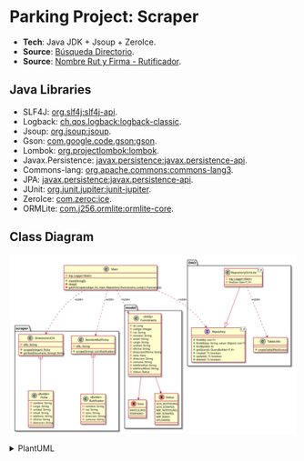 # Parking Project: Scraper

* **Tech**: Java JDK + Jsoup + ZeroIce.
* **Source**: [Búsqueda Directorio](http://online.ucn.cl/directoriotelefonicoemail/Default.aspx).
* **Source**: [Nombre Rut y Firma - Rutificador](https://www.nombrerutyfirma.com/).

## Java Libraries

* SLF4J: [org.slf4j:slf4j-api](https://mvnrepository.com/artifact/org.slf4j/slf4j-api).
* Logback: [ch.qos.logback:logback-classic](https://mvnrepository.com/artifact/ch.qos.logback/logback-classic).
* Jsoup: [org.jsoup:jsoup](https://mvnrepository.com/artifact/org.jsoup/jsoup).
* Gson: [com.google.code.gson:gson](https://mvnrepository.com/artifact/com.google.code.gson/gson).
* Lombok: [org.projectlombok:lombok](https://mvnrepository.com/artifact/org.projectlombok/lombok).
* Javax.Persistence: [javax.persistence:javax.persistence-api](https://mvnrepository.com/artifact/javax.persistence/javax.persistence-api).
* Commons-lang: [org.apache.commons:commons-lang3](https://mvnrepository.com/artifact/org.apache.commons/commons-lang3).
* JPA: [javax.persistence:javax.persistence-api](https://mvnrepository.com/artifact/javax.persistence/javax.persistence-api).
* JUnit: [org.junit.jupiter:junit-jupiter](https://mvnrepository.com/artifact/org.junit.jupiter/junit-jupiter-api).
* ZeroIce: [com.zeroc:ice](https://mvnrepository.com/artifact/com.zeroc/ice).
* ORMLite: [com.j256.ormlite:ormlite-core](https://mvnrepository.com/artifact/com.j256.ormlite/ormlite-core).

## Class Diagram

![](class.svg)

<details><summary>PlantUML</summary>
<p>

```
@startuml

class Main {
    {static} - log: Logger<Main>
    {static} + main(String[])
    {static} - sleep()
    {static} - getOrScrape(codigo: int, repo: Repository<Funcionario, Long>): Funcionario
}

package scraper {
    class DirectorioUCN {
        {static} - URL: String
        {static} + scrape(Integer): Ficha
        {static} - getText(Document, String): String
    }
    
    class Ficha <<Builder>> {
        - nombre: String
        - cargo: String
        - unidad: String
        - email: String
        - telefono: String
        - oficina: String
        - direccion: String
    }
    
    class NombreRutFirma {
        {static} - URL: String
        {static} + scrape(String): List<Rutificador>
    }
    
    class Rutificador <<Builder>> {
        - nombre: String
        - rut: String
        - sexo: String
        - direccion: String
        - comuna: String
    }

    NombreRutFirma +-- Rutificador
    DirectorioUCN +-- Ficha
}

package model {
    class Funcionario <<Entity>> {
        - id: Long
        - codigo: Integer
        - rut: String
        - nombre: String
        - email: String
        - cargo: String
        - unidad: String
        - oficina: String
        - direccionOficina: String
        - sexo: Sexo
        - direccion: String
        - comuna: String
        - telefonoFijo: String
        - telefonoMovil: String
        - status: Status
    }

    enum Sexo {
        MASCULINO,
        FEMENINO
    }
    
    enum Status {
        UCN_NOTFOUND,
        UCN_SCRAPED,
        NRF_NOTFOUND,
        NRF_SCRAPED,
        NRF_MANY,
        UPLOADED,
    }

    Funcionario --> Sexo
    Funcionario --> Status
}

package DAO {
    interface Repository<T, K> {
        + findAll(): List<T>
        + findAll(key: String, value: Object): List<T>
        + findById(id: K)
        + getQuery(): QueryBuilder<T, K>
        + create(t: T): boolean
        + update(t: T): boolean
        + delete(t: T): boolean
    }
    
    class RepositoryOrmLite<T, K> {
        {static} - log: Logger<Main>
        - theDao: Dao<T, K>
    }

    class TableUtils {
        {static} + createTableIfNotExists()
    }
    
    RepositoryOrmLite --|> Repository
    RepositoryOrmLite ..> TableUtils: <<use>>
}

Main ..> DirectorioUCN: <<use>>
Main ..> NombreRutFirma: <<use>>
Main ..> Funcionario: <<use>>
Main ..> Repository: <<use>>

@enduml
```

</p>
</details>
